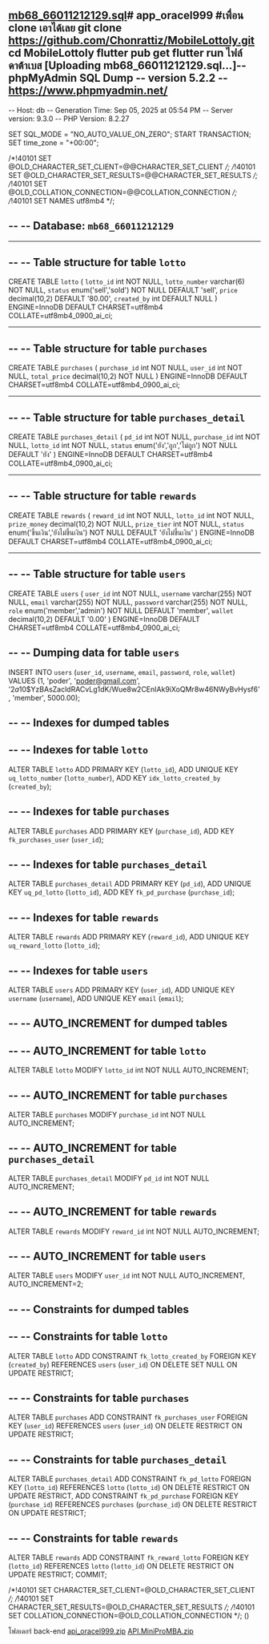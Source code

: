 [mb68_66011212129.sql](https://github.com/user-attachments/files/22177120/mb68_66011212129.sql)# app_oracel999
#เพื่อน clone เอาได้เลย
git clone https://github.com/Chonrattiz/MobileLottoly.git
cd MobileLottoly
flutter pub get
flutter run
ไฟล์ดาต้าเบส
[Uploading mb68_66011212129.sql…]-- phpMyAdmin SQL Dump
-- version 5.2.2
-- https://www.phpmyadmin.net/
--
-- Host: db
-- Generation Time: Sep 05, 2025 at 05:54 PM
-- Server version: 9.3.0
-- PHP Version: 8.2.27

SET SQL_MODE = "NO_AUTO_VALUE_ON_ZERO";
START TRANSACTION;
SET time_zone = "+00:00";


/*!40101 SET @OLD_CHARACTER_SET_CLIENT=@@CHARACTER_SET_CLIENT */;
/*!40101 SET @OLD_CHARACTER_SET_RESULTS=@@CHARACTER_SET_RESULTS */;
/*!40101 SET @OLD_COLLATION_CONNECTION=@@COLLATION_CONNECTION */;
/*!40101 SET NAMES utf8mb4 */;

--
-- Database: `mb68_66011212129`
--

-- --------------------------------------------------------

--
-- Table structure for table `lotto`
--

CREATE TABLE `lotto` (
  `lotto_id` int NOT NULL,
  `lotto_number` varchar(6) NOT NULL,
  `status` enum('sell','sold') NOT NULL DEFAULT 'sell',
  `price` decimal(10,2) DEFAULT '80.00',
  `created_by` int DEFAULT NULL
) ENGINE=InnoDB DEFAULT CHARSET=utf8mb4 COLLATE=utf8mb4_0900_ai_ci;

-- --------------------------------------------------------

--
-- Table structure for table `purchases`
--

CREATE TABLE `purchases` (
  `purchase_id` int NOT NULL,
  `user_id` int NOT NULL,
  `total_price` decimal(10,2) NOT NULL
) ENGINE=InnoDB DEFAULT CHARSET=utf8mb4 COLLATE=utf8mb4_0900_ai_ci;

-- --------------------------------------------------------

--
-- Table structure for table `purchases_detail`
--

CREATE TABLE `purchases_detail` (
  `pd_id` int NOT NULL,
  `purchase_id` int NOT NULL,
  `lotto_id` int NOT NULL,
  `status` enum('ยัง','ถูก','ไม่ถูก') NOT NULL DEFAULT 'ยัง'
) ENGINE=InnoDB DEFAULT CHARSET=utf8mb4 COLLATE=utf8mb4_0900_ai_ci;

-- --------------------------------------------------------

--
-- Table structure for table `rewards`
--

CREATE TABLE `rewards` (
  `reward_id` int NOT NULL,
  `lotto_id` int NOT NULL,
  `prize_money` decimal(10,2) NOT NULL,
  `prize_tier` int NOT NULL,
  `status` enum('ขึ้นเงิน','ยังไม่ขึ้นเงิน') NOT NULL DEFAULT 'ยังไม่ขึ้นเงิน'
) ENGINE=InnoDB DEFAULT CHARSET=utf8mb4 COLLATE=utf8mb4_0900_ai_ci;

-- --------------------------------------------------------

--
-- Table structure for table `users`
--

CREATE TABLE `users` (
  `user_id` int NOT NULL,
  `username` varchar(255) NOT NULL,
  `email` varchar(255) NOT NULL,
  `password` varchar(255) NOT NULL,
  `role` enum('member','admin') NOT NULL DEFAULT 'member',
  `wallet` decimal(10,2) DEFAULT '0.00'
) ENGINE=InnoDB DEFAULT CHARSET=utf8mb4 COLLATE=utf8mb4_0900_ai_ci;

--
-- Dumping data for table `users`
--

INSERT INTO `users` (`user_id`, `username`, `email`, `password`, `role`, `wallet`) VALUES
(1, 'poder', 'poder@gmail.com', '$2a$10$YzBAsZacldRACvLg1dK/Wue8w2CEnIAk9iXoQMr8w46NWyBvHysf6', 'member', 5000.00);

--
-- Indexes for dumped tables
--

--
-- Indexes for table `lotto`
--
ALTER TABLE `lotto`
  ADD PRIMARY KEY (`lotto_id`),
  ADD UNIQUE KEY `uq_lotto_number` (`lotto_number`),
  ADD KEY `idx_lotto_created_by` (`created_by`);

--
-- Indexes for table `purchases`
--
ALTER TABLE `purchases`
  ADD PRIMARY KEY (`purchase_id`),
  ADD KEY `fk_purchases_user` (`user_id`);

--
-- Indexes for table `purchases_detail`
--
ALTER TABLE `purchases_detail`
  ADD PRIMARY KEY (`pd_id`),
  ADD UNIQUE KEY `uq_pd_lotto` (`lotto_id`),
  ADD KEY `fk_pd_purchase` (`purchase_id`);

--
-- Indexes for table `rewards`
--
ALTER TABLE `rewards`
  ADD PRIMARY KEY (`reward_id`),
  ADD UNIQUE KEY `uq_reward_lotto` (`lotto_id`);

--
-- Indexes for table `users`
--
ALTER TABLE `users`
  ADD PRIMARY KEY (`user_id`),
  ADD UNIQUE KEY `username` (`username`),
  ADD UNIQUE KEY `email` (`email`);

--
-- AUTO_INCREMENT for dumped tables
--

--
-- AUTO_INCREMENT for table `lotto`
--
ALTER TABLE `lotto`
  MODIFY `lotto_id` int NOT NULL AUTO_INCREMENT;

--
-- AUTO_INCREMENT for table `purchases`
--
ALTER TABLE `purchases`
  MODIFY `purchase_id` int NOT NULL AUTO_INCREMENT;

--
-- AUTO_INCREMENT for table `purchases_detail`
--
ALTER TABLE `purchases_detail`
  MODIFY `pd_id` int NOT NULL AUTO_INCREMENT;

--
-- AUTO_INCREMENT for table `rewards`
--
ALTER TABLE `rewards`
  MODIFY `reward_id` int NOT NULL AUTO_INCREMENT;

--
-- AUTO_INCREMENT for table `users`
--
ALTER TABLE `users`
  MODIFY `user_id` int NOT NULL AUTO_INCREMENT, AUTO_INCREMENT=2;

--
-- Constraints for dumped tables
--

--
-- Constraints for table `lotto`
--
ALTER TABLE `lotto`
  ADD CONSTRAINT `fk_lotto_created_by` FOREIGN KEY (`created_by`) REFERENCES `users` (`user_id`) ON DELETE SET NULL ON UPDATE RESTRICT;

--
-- Constraints for table `purchases`
--
ALTER TABLE `purchases`
  ADD CONSTRAINT `fk_purchases_user` FOREIGN KEY (`user_id`) REFERENCES `users` (`user_id`) ON DELETE RESTRICT ON UPDATE RESTRICT;

--
-- Constraints for table `purchases_detail`
--
ALTER TABLE `purchases_detail`
  ADD CONSTRAINT `fk_pd_lotto` FOREIGN KEY (`lotto_id`) REFERENCES `lotto` (`lotto_id`) ON DELETE RESTRICT ON UPDATE RESTRICT,
  ADD CONSTRAINT `fk_pd_purchase` FOREIGN KEY (`purchase_id`) REFERENCES `purchases` (`purchase_id`) ON DELETE RESTRICT ON UPDATE RESTRICT;

--
-- Constraints for table `rewards`
--
ALTER TABLE `rewards`
  ADD CONSTRAINT `fk_reward_lotto` FOREIGN KEY (`lotto_id`) REFERENCES `lotto` (`lotto_id`) ON DELETE RESTRICT ON UPDATE RESTRICT;
COMMIT;

/*!40101 SET CHARACTER_SET_CLIENT=@OLD_CHARACTER_SET_CLIENT */;
/*!40101 SET CHARACTER_SET_RESULTS=@OLD_CHARACTER_SET_RESULTS */;
/*!40101 SET COLLATION_CONNECTION=@OLD_COLLATION_CONNECTION */;
()



โฟลเดอร์ back-end 
[api_oracel999.zip](https://github.com/user-attachments/files/22175719/api_oracel999.zip)
[API.MiniProMBA.zip](https://github.com/user-attachments/files/22175722/API.MiniProMBA.zip)
